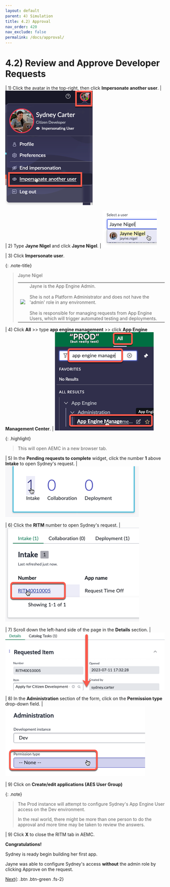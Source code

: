 ```yaml
---
layout: default
parent: 4) Simulation
title: 4.2) Approval
nav_order: 420
nav_exclude: false
permalink: /docs/approval/
---
```


# 4.2) Review and Approve Developer Requests

| 1) Click the avatar in the top-right, then click **Impersonate another user**.
| ![](../assets/images/2023-03-14-12-44-50.png)

| 2) Type **Jayne Nigel** and click **Jayne Nigel**.
| ![](../assets/images/2023-03-14-12-45-21.png)

| 3) Click **Impersonate user**.

{: .note-title}
> Jayne Nigel
> <table>
> <tbody>
> <tr>
> <td>
> <img src="https://creatorworkflowsnow.github.io/lab-aemc-utah/assets/images/Jayne_Nigel.png" />
> </td>
> <td>
> Jayne is the App Engine Admin.<br/>
> <br/>
> She is not a Platform Administrator and does not have the 'admin' role in any environment.<br/>
> <br/>
> She is responsible for managing requests from App Engine Users, which will trigger automated testing and deployments. 
> </td>
> </tr>
> </tbody>
> </table>

| 4) Click **All** >> type **app engine management** >> click **App Engine Management Center**.
| ![](../assets/images/2023-07-05-16-16-55.png)

{: .highlight}
> This will open AEMC in a new browser tab.

| 5) In the **Pending requests to complete** widget, click the number **1** above **Intake** to open Sydney's request. 
| ![](../assets/images/2023-07-11-16-34-50.png)

| 6) Click the **RITM** number to open Sydney's request.
| ![](../assets/images/2023-07-11-16-36-33.png)

| 7) Scroll down the left-hand side of the page in the **Details** section.
|![](../assets/images/2023-07-11-16-39-06.png)

| 8) In the **Administration** section of the form, click on the **Permission type** drop-down field.
| ![](../assets/images/2023-07-11-16-42-31.png)

| 9) Click on **Create/edit applications (AES User Group)**

{: .note}
> The Prod instance will attempt to configure Sydney's App Engine User access on the Dev environment.
>
> In the real world, there might be more than one person to do the approval and more time may be taken to review the answers.

| 9) Click **X** to close the RITM tab in AEMC.

**Congratulations!** 

Sydney is ready begin building her first app.

Jayne was able to configure Sydney's access **without** the admin role by clicking Approve on the request.

[Next](/lab-aemc-utah/docs/build-app){: .btn .btn-green .fs-2}